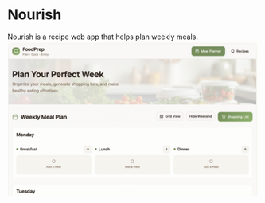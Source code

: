 # Nourish
Nourish is a recipe web app that helps plan weekly meals.
![alt text](<Initial UI Ideas/Screenshot 2025-08-13 at 00.09.30.png>)
